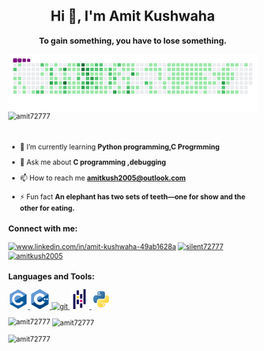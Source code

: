 

<!--
**Amit72777/Amit72777** is a ✨ _special_ ✨ repository because its `README.md` (this file) appears on your GitHub profile.

Here are some ideas to get you started:

- 🔭 I’m currently working on ...
- 🌱 I’m currently learning ...
- 👯 I’m looking to collaborate on ...
- 🤔 I’m looking for help with ...
- 💬 Ask me about ...
- 📫 How to reach me: ...
- 😄 Pronouns: ...
- ⚡ Fun fact: ...
-->
<h1 align="center">Hi 👋, I'm Amit Kushwaha</h1>
<h3 align="center">To gain something, you have to lose something.</h3>
<img align="right" alt="Coding" width="1100" src="https://raw.githubusercontent.com/CruzNadin/cruznadin/main/github-contribution-grid-snake.gif">

<p align="left"> <img src="https://komarev.com/ghpvc/?username=amit72777&label=Profile%20views&color=0e75b6&style=flat" alt="amit72777" /> </p>

<p align="left"> <a href="https://twitter.com/" target="blank"><img src="https://img.shields.io/twitter/follow/?logo=twitter&style=for-the-badge" alt="" /></a> </p>

- 🌱 I’m currently learning **Python programming,C Progrmming**

- 💬 Ask me about **C programming ,debugging**

- 📫 How to reach me **amitkush2005@outlook.com**

- ⚡ Fun fact **An elephant has two sets of teeth—one for show and the other for eating.**

<h3 align="left">Connect with me:</h3>
<p align="left">
<a href="https://linkedin.com/in/www.linkedin.com/in/amit-kushwaha-49ab1628a" target="blank"><img align="center" src="https://raw.githubusercontent.com/rahuldkjain/github-profile-readme-generator/master/src/images/icons/Social/linked-in-alt.svg" alt="www.linkedin.com/in/amit-kushwaha-49ab1628a" height="30" width="40" /></a>
<a href="https://instagram.com/silent72777" target="blank"><img align="center" src="https://raw.githubusercontent.com/rahuldkjain/github-profile-readme-generator/master/src/images/icons/Social/instagram.svg" alt="silent72777" height="30" width="40" /></a>
<a href="https://www.codechef.com/users/amitkush2005" target="blank"><img align="center" src="https://cdn.jsdelivr.net/npm/simple-icons@3.1.0/icons/codechef.svg" alt="amitkush2005" height="30" width="40" /></a>
</p>

<h3 align="left">Languages and Tools:</h3>
<p align="left"> <a href="https://www.cprogramming.com/" target="_blank" rel="noreferrer"> <img src="https://raw.githubusercontent.com/devicons/devicon/master/icons/c/c-original.svg" alt="c" width="40" height="40"/> </a> <a href="https://www.w3schools.com/cpp/" target="_blank" rel="noreferrer"> <img src="https://raw.githubusercontent.com/devicons/devicon/master/icons/cplusplus/cplusplus-original.svg" alt="cplusplus" width="40" height="40"/> </a> <a href="https://git-scm.com/" target="_blank" rel="noreferrer"> <img src="https://www.vectorlogo.zone/logos/git-scm/git-scm-icon.svg" alt="git" width="40" height="40"/> </a> <a href="https://pandas.pydata.org/" target="_blank" rel="noreferrer"> <img src="https://raw.githubusercontent.com/devicons/devicon/2ae2a900d2f041da66e950e4d48052658d850630/icons/pandas/pandas-original.svg" alt="pandas" width="40" height="40"/> </a> <a href="https://www.python.org" target="_blank" rel="noreferrer"> <img src="https://raw.githubusercontent.com/devicons/devicon/master/icons/python/python-original.svg" alt="python" width="40" height="40"/> </a> </p>

<p><img align="left" src="https://github-readme-stats.vercel.app/api/top-langs?username=amit72777&show_icons=true&locale=en&layout=compact" alt="amit72777" /></p>

<p>&nbsp;<img align="center" src="https://github-readme-stats.vercel.app/api?username=amit72777&show_icons=true&locale=en" alt="amit72777" /></p>

<p><img align="center" src="https://github-readme-streak-stats.herokuapp.com/?user=amit72777&" alt="amit72777" /></p>
